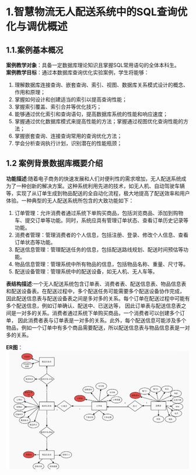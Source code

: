 # 1.智慧物流无人配送系统中的SQL查询优化与调优概述
## 1.1.案例基本概况
**案例教学对象**：具备一定数据库理论知识且掌握SQL常用语句的全体本科生。  
**案例教学目标**：通过本数据库查询优化实验案例，学生将能够：  
1. 理解数据库连接查询、嵌套查询、索引、视图、数据库关系模式设计的概念、作用和原理；
2. 掌握如何设计和创建适当的索引以提高查询性能；
3. 掌握索引覆盖、索引合并等优化技巧；
4. 能够通过优化索引和查询语句，提高数据库系统的性能和响应速度；
5. 掌握通过优化数据库模式来提高性能的方法；掌握通过视图优化查询性能的方法；
6. 掌握嵌套查询、连接查询常用的查询优化方法；
7. 学会分析查询执行计划，识别潜在的性能瓶颈；

## 1.2 案例背景数据库概要介绍
**功能描述**:随着电子商务的快速发展和人们对便利性的需求增加，无人配送系统成为了一种创新的解决方案。这种系统利用先进的技术，如无人机、自动驾驶车辆等，实现了从订单生成到物品配送的全自动化流程，极大地提高了配送效率和用户体验。一种典型的无人配送系统所包含的大致功能如下：
1. 订单管理：允许消费者通过系统下单购买商品，包括浏览商品、添加到购物车、提交订单等功能。同时，系统应具有管理订单状态、查看订单历史记录等功能。
2. 消费者管理：管理消费者的个人信息，包括注册、登录、修改个人信息、查看订单状态等功能。
3. 配送信息管理：管理配送任务的信息，包括配送路线规划、配送时间预估等功能。
4. 物品信息管理：管理系统中所有物品的信息，包括物品名称、重量、尺寸等。
5. 配送设备管理：管理系统中的配送设备，如无人机、无人车等。

**表结构描述**:一个无人配送系统包含订单表、消费者表、配送信息表、物品信息表和配送设备表。在配送过程中，多个配送任务可能需要多个配送设备协作完成，
因此配送信息表与配送设备表之间是多对多的关系。每个订单在配送过程中可能有多个配送信息，例如订单确认、配送中、已送达等，
因此订单表与配送信息表之间是一对多的关系。消费者通过系统下单购买商品，一个消费者可以创建多个订单，
因此消费者表与订单表是一对多的关系。此外，每个配送信息可能涉及多个物品，例如一个订单中有多个商品需要配送，所以配送信息表与物品信息表是一对多的关系。

**ER图**：![ER](https://github.com/zz978233034/logistics-SQL/blob/master/resource/ER.png)

